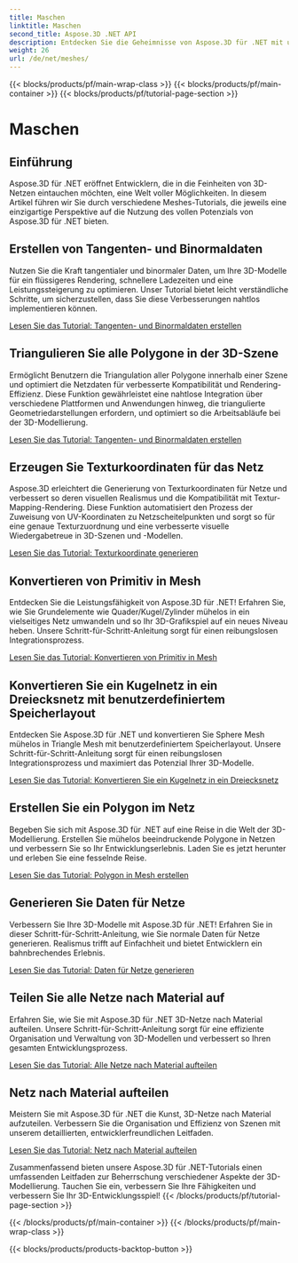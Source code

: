 ```yaml
---
title: Maschen
linktitle: Maschen
second_title: Aspose.3D .NET API
description: Entdecken Sie die Geheimnisse von Aspose.3D für .NET mit unseren umfassenden Tutorials. Optimieren Sie 3D-Modelle, konvertieren Sie Grundelemente in Netze und verbessern Sie Grafiken mühelos.
weight: 26
url: /de/net/meshes/
---
```


{{< blocks/products/pf/main-wrap-class >}}
{{< blocks/products/pf/main-container >}}
{{< blocks/products/pf/tutorial-page-section >}}

# Maschen

## Einführung

Aspose.3D für .NET eröffnet Entwicklern, die in die Feinheiten von 3D-Netzen eintauchen möchten, eine Welt voller Möglichkeiten. In diesem Artikel führen wir Sie durch verschiedene Meshes-Tutorials, die jeweils eine einzigartige Perspektive auf die Nutzung des vollen Potenzials von Aspose.3D für .NET bieten.

## Erstellen von Tangenten- und Binormaldaten

Nutzen Sie die Kraft tangentialer und binormaler Daten, um Ihre 3D-Modelle für ein flüssigeres Rendering, schnellere Ladezeiten und eine Leistungssteigerung zu optimieren. Unser Tutorial bietet leicht verständliche Schritte, um sicherzustellen, dass Sie diese Verbesserungen nahtlos implementieren können.

[Lesen Sie das Tutorial: Tangenten- und Binormaldaten erstellen](./build-tangent-binormal-data/)

## Triangulieren Sie alle Polygone in der 3D-Szene

Ermöglicht Benutzern die Triangulation aller Polygone innerhalb einer Szene und optimiert die Netzdaten für verbesserte Kompatibilität und Rendering-Effizienz. Diese Funktion gewährleistet eine nahtlose Integration über verschiedene Plattformen und Anwendungen hinweg, die triangulierte Geometriedarstellungen erfordern, und optimiert so die Arbeitsabläufe bei der 3D-Modellierung.

[Lesen Sie das Tutorial: Tangenten- und Binormaldaten erstellen](./convert-polygons-to-triangles/)

 
## Erzeugen Sie Texturkoordinaten für das Netz

Aspose.3D erleichtert die Generierung von Texturkoordinaten für Netze und verbessert so deren visuellen Realismus und die Kompatibilität mit Textur-Mapping-Rendering. Diese Funktion automatisiert den Prozess der Zuweisung von UV-Koordinaten zu Netzscheitelpunkten und sorgt so für eine genaue Texturzuordnung und eine verbesserte visuelle Wiedergabetreue in 3D-Szenen und -Modellen.

[Lesen Sie das Tutorial: Texturkoordinate generieren](./generate-uv-coordinates/)


## Konvertieren von Primitiv in Mesh

Entdecken Sie die Leistungsfähigkeit von Aspose.3D für .NET! Erfahren Sie, wie Sie Grundelemente wie Quader/Kugel/Zylinder mühelos in ein vielseitiges Netz umwandeln und so Ihr 3D-Grafikspiel auf ein neues Niveau heben. Unsere Schritt-für-Schritt-Anleitung sorgt für einen reibungslosen Integrationsprozess.

[Lesen Sie das Tutorial: Konvertieren von Primitiv in Mesh](./convert-primitive-to-mesh/)


## Konvertieren Sie ein Kugelnetz in ein Dreiecksnetz mit benutzerdefiniertem Speicherlayout

Entdecken Sie Aspose.3D für .NET und konvertieren Sie Sphere Mesh mühelos in Triangle Mesh mit benutzerdefiniertem Speicherlayout. Unsere Schritt-für-Schritt-Anleitung sorgt für einen reibungslosen Integrationsprozess und maximiert das Potenzial Ihrer 3D-Modelle.

[Lesen Sie das Tutorial: Konvertieren Sie ein Kugelnetz in ein Dreiecksnetz](./convert-sphere-mesh-triangle-memory-layout/)

## Erstellen Sie ein Polygon im Netz

Begeben Sie sich mit Aspose.3D für .NET auf eine Reise in die Welt der 3D-Modellierung. Erstellen Sie mühelos beeindruckende Polygone in Netzen und verbessern Sie so Ihr Entwicklungserlebnis. Laden Sie es jetzt herunter und erleben Sie eine fesselnde Reise.

[Lesen Sie das Tutorial: Polygon in Mesh erstellen](./create-polygon-in-mesh/)

## Generieren Sie Daten für Netze

Verbessern Sie Ihre 3D-Modelle mit Aspose.3D für .NET! Erfahren Sie in dieser Schritt-für-Schritt-Anleitung, wie Sie normale Daten für Netze generieren. Realismus trifft auf Einfachheit und bietet Entwicklern ein bahnbrechendes Erlebnis.

[Lesen Sie das Tutorial: Daten für Netze generieren](./generate-data-for-meshes/)

## Teilen Sie alle Netze nach Material auf

Erfahren Sie, wie Sie mit Aspose.3D für .NET 3D-Netze nach Material aufteilen. Unsere Schritt-für-Schritt-Anleitung sorgt für eine effiziente Organisation und Verwaltung von 3D-Modellen und verbessert so Ihren gesamten Entwicklungsprozess.

[Lesen Sie das Tutorial: Alle Netze nach Material aufteilen](./split-all-meshes-by-material/)

## Netz nach Material aufteilen

Meistern Sie mit Aspose.3D für .NET die Kunst, 3D-Netze nach Material aufzuteilen. Verbessern Sie die Organisation und Effizienz von Szenen mit unserem detaillierten, entwicklerfreundlichen Leitfaden.

[Lesen Sie das Tutorial: Netz nach Material aufteilen](./split-mesh-by-material/)

Zusammenfassend bieten unsere Aspose.3D für .NET-Tutorials einen umfassenden Leitfaden zur Beherrschung verschiedener Aspekte der 3D-Modellierung. Tauchen Sie ein, verbessern Sie Ihre Fähigkeiten und verbessern Sie Ihr 3D-Entwicklungsspiel!
{{< /blocks/products/pf/tutorial-page-section >}}

{{< /blocks/products/pf/main-container >}}
{{< /blocks/products/pf/main-wrap-class >}}

{{< blocks/products/products-backtop-button >}}
